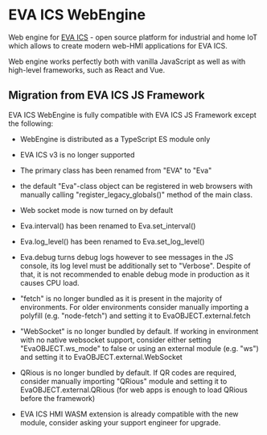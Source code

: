 # EVA ICS WebEngine

Web engine for [EVA ICS](https://www.bohemia-automation.com/software/eva4/) -
open source platform for industrial and home IoT which allows to create modern
web-HMI applications for EVA ICS.

Web engine works perfectly both with vanilla JavaScript as well as with
high-level frameworks, such as React and Vue.

## Migration from EVA ICS JS Framework

EVA ICS WebEngine is fully compatible with EVA ICS JS Framework except the
following:

* WebEngine is distributed as a TypeScript ES module only

* EVA ICS v3 is no longer supported

* The primary class has been renamed from "EVA" to "Eva"

* the default "Eva"-class object can be registered in web browsers with
manually calling "register\_legacy\_globals()" method of the main class.

* Web socket mode is now turned on by default

* Eva.interval() has been renamed to Eva.set\_interval()

* Eva.log\_level() has been renamed to Eva.set\_log\_level()

* Eva.debug turns debug logs however to see messages in the JS console, its
log level must be additionally set to "Verbose". Despite of that, it is not
recommended to enable debug mode in production as it causes CPU load.

* "fetch" is no longer bundled as it is present in the majority of
environments. For older environments consider manually importing a polyfill
(e.g. "node-fetch") and setting it to EvaOBJECT.external.fetch

* "WebSocket" is no longer bundled by default. If working in environment with
no native websocket support, consider either setting "EvaOBJECT.ws\_mode" to
false or using an external module (e.g. "ws") and setting it to
EvaOBJECT.external.WebSocket

* QRious is no longer bundled by default. If QR codes are required, consider
manually importing "QRious" module and setting it to EvaOBJECT.external.QRious
(for web apps is enough to load QRious before the framework)

* EVA ICS HMI WASM extension is already compatible with the new module,
consider asking your support engineer for upgrade.

